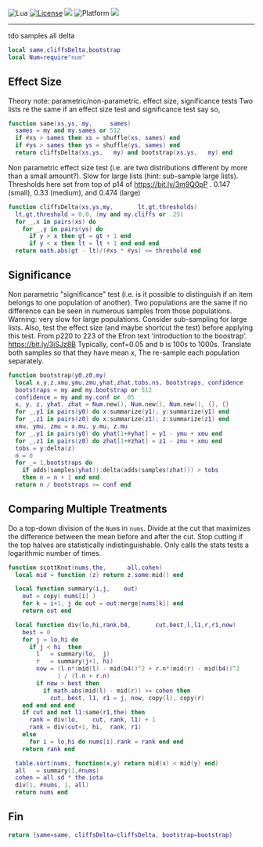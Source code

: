 
<img alt="Lua" src="https://img.shields.io/badge/lua-v5.4-blue">&nbsp;<a 
href="https://github.com/timm/keys/blob/master/LICENSE.md"><img
alt="License" src="https://img.shields.io/badge/license-unlicense-red"></a> <img
src="https://img.shields.io/badge/purpose-ai%20,%20se-blueviolet"> <img
alt="Platform" src="https://img.shields.io/badge/platform-osx%20,%20linux-lightgrey"> <a
href="https://github.com/timm/keys/actions"><img
src="https://github.com/timm/keys/actions/workflows/unit-test.yml/badge.svg"></a>

<hr>

tdo samples all delta

```lua
local same,cliffsDelta,bootstrap
local Num=require"num"
```
## Effect Size 
Theory note: parametric/non-parametric. effect size, significance tests
Two lists re the same if an effect size test and significance test say so,

```lua
function same(xs,ys, my,     sames)
  sames = my and my.sames or 512
  if #xs > sames then xs = shuffle(xs, sames) end
  if #ys > sames then ys = shuffle(ys, sames) end
  return cliffsDelta(xs,ys,   my) and bootstrap(xs,ys,   my) end
```
Non parametric effect size test (i.e. are two distributions
different by more than a small amount?). Slow for large lists
(hint: sub-sample large lists).  Thresholds here set from
top of p14 of  https://bit.ly/3m9Q0pP .  0.147 (small), 0.33
(medium), and 0.474 (large)

```lua
function cliffsDelta(xs,ys,my,       lt,gt,thresholds)
  lt,gt,threshold = 0,0, (my and my.cliffs or .25)
  for _,x in pairs(xs) do
    for _,y in pairs(ys) do
      if y > x then gt = gt + 1 end
      if y < x then lt = lt + 1 end end end
  return math.abs(gt - lt)/(#xs * #ys) <= threshold end
```
## Significance
Non parametric "significance"  test (i.e. is it possible to
distinguish if an item belongs to one population of
another).  Two populations are the same if no difference can be
seen in numerous samples from those populations.
Warning: very
slow for large populations. Consider sub-sampling  for large
lists. Also, test the effect size (and maybe shortcut the
test) before applying  this test.  From p220 to 223 of the
Efron text  'introduction to the boostrap'.
https://bit.ly/3iSJz8B Typically, conf=0.05 and b is 100s to
1000s.
Translate both samples so that they have mean x, 
The re-sample each population separately.

```lua
function bootstrap(y0,z0,my)
  local x,y,z,xmu,ymu,zmu,yhat,zhat,tobs,ns, bootstraps, confidence
  bootstraps = my and my.bootstrap or 512
  confidence = my and my.conf or .05
  x, y, z, yhat, zhat = Num.new(), Num.new(), Num.new(), {}, {}
  for _,y1 in pairs(y0) do x:summarize(y1); y:summarize(y1) end
  for _,z1 in pairs(z0) do x:summarize(z1); z:summarize(z1) end
  xmu, ymu, zmu = x.mu, y.mu, z.mu
  for _,y1 in pairs(y0) do yhat[1+#yhat] = y1 - ymu + xmu end
  for _,z1 in pairs(z0) do zhat[1+#zhat] = z1 - zmu + xmu end
  tobs = y:delta(z)
  n = 0
  for _= 1,bootstraps do
    if adds(samples(yhat)):delta(adds(samples(zhat))) > tobs 
    then n = n + 1 end end
  return n / bootstraps >= conf end
```
## Comparing Multiple Treatments
Do a top-down division of the `Num`s  in `nums`.
Divide  at the cut that maximizes  the  difference between
 the  mean before and  after the cut. Stop cutting if
the top halves are statistically indistinguishable. 
Only calls the stats tests a logarithmic number of times.

```lua
function scottKnot(nums,the,      all,cohen)
  local mid = function (z) return z.some:mid() end

  local function summary(i,j,    out)
    out = copy( nums[i] )
    for k = i+1, j do out = out:merge(nums[k]) end
    return out end 

  local function div(lo,hi,rank,b4,       cut,best,l,l1,r,r1,now)
    best = 0
    for j = lo,hi do
      if j < hi  then
        l   = summary(lo,  j)
        r   = summary(j+1, hi)
        now = (l.n*(mid(l) - mid(b4))^2 + r.n*(mid(r) - mid(b4))^2
              ) / (l.n + r.n)
        if now > best then
          if math.abs(mid(l) - mid(r)) >= cohen then
            cut, best, l1, r1 = j, now, copy(l), copy(r) 
    end end end end
    if cut and not l1:same(r1,the) then
      rank = div(lo,    cut, rank, l1) + 1
      rank = div(cut+1, hi,  rank, r1) 
    else
      for i = lo,hi do nums[i].rank = rank end end
    return rank end 

  table.sort(nums, function(x,y) return mid(x) < mid(y) end)
  all   = summary(1,#nums)
  cohen = all.sd * the.iota
  div(1, #nums, 1, all)
  return nums end
```
## Fin

```lua
return {same=same, cliffsDelta=cliffsDelta, bootstrap=bootstrap} 
```
